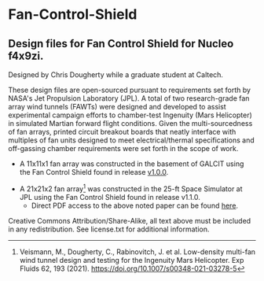 # Fan-Control-Shield
 ## Design files for Fan Control Shield for Nucleo f4x9zi.
  
 Designed by Chris Dougherty while a graduate student at Caltech. 
 
 These design files are open-sourced pursuant to requirements set forth by NASA's Jet Propulsion Laboratory (JPL). A total of two research-grade fan array wind tunnels (FAWTs) were designed and developed to assist experimental campaign efforts to chamber-test Ingenuity (Mars Helicopter) in simulated Martian forward flight conditions. Given the multi-sourcedness of fan arrays, printed circuit breakout boards that neatly interface with multiples of fan units designed to meet electrical/thermal specifications and off-gassing chamber requirements were set forth in the scope of work.
 
- A 11x11x1 fan array was constructed in the basement of GALCIT using the Fan Control Shield found in release [v1.0.0](https://github.com/spaerohawk/Fan-Control-Shield/releases/tag/v1.0.0). 
* A 21x21x2 fan array[^1] was constructed in the 25-ft Space Simulator at JPL using the Fan Control Shield found in release v1.1.0.
  * Direct PDF access to the above noted paper can be found [here](https://rdcu.be/dcesM). 

[^1]: Veismann, M., Dougherty, C., Rabinovitch, J. et al. Low-density multi-fan wind tunnel design and testing for the Ingenuity Mars Helicopter. Exp Fluids 62, 193 (2021). https://doi.org/10.1007/s00348-021-03278-5


 
 Creative Commons Attribution/Share-Alike, all text above must be included in any redistribution. See license.txt for additional information.
